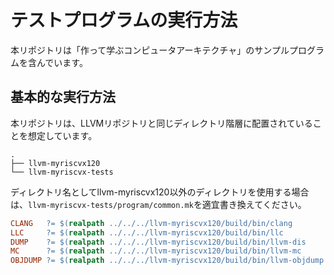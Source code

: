 # テストプログラムの実行方法

本リポジトリは「作って学ぶコンピュータアーキテクチャ」のサンプルプログラムを含んでいます。

## 基本的な実行方法

本リポジトリは、LLVMリポジトリと同じディレクトリ階層に配置されていることを想定しています。

```
.
├── llvm-myriscvx120
└── llvm-myriscvx-tests
```

ディレクトリ名としてllvm-myriscvx120以外のディレクトリを使用する場合は、`llvm-myriscvx-tests/program/common.mk`を適宜書き換えてください。

```makefile
CLANG   ?= $(realpath ../../../llvm-myriscvx120/build/bin/clang        ../../../../llvm-myriscvx120/build/bin/clang       )
LLC     ?= $(realpath ../../../llvm-myriscvx120/build/bin/llc              ../../../../llvm-myriscvx120/build/bin/llc             )
DUMP    ?= $(realpath ../../../llvm-myriscvx120/build/bin/llvm-dis         ../../../../llvm-myriscvx120/build/bin/llvm-dis        )
MC      ?= $(realpath ../../../llvm-myriscvx120/build/bin/llvm-mc          ../../../../llvm-myriscvx120/build/bin/llvm-mc         )
OBJDUMP ?= $(realpath ../../../llvm-myriscvx120/build/bin/llvm-objdump ../../../../llvm-myriscvx120/build/bin/llvm-objdump)
```

